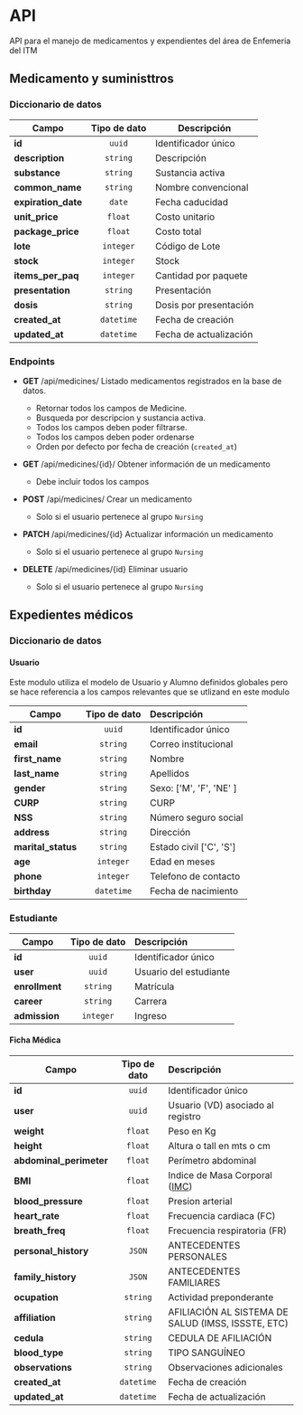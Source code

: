 # API

API para el manejo de medicamentos y expendientes del área de Enfemeria del ITM

## Medicamento y suministtros

### Diccionario de datos

| Campo               | Tipo de dato | Descripción            |
| ------------------- | :----------: | ---------------------- |
| **id**              |    `uuid`    | Identificador único    |
| **description**     |   `string`   | Descripción            |
| **substance**       |   `string`   | Sustancia activa       |
| **common_name**     |   `string`   | Nombre convencional    |
| **expiration_date** |    `date`    | Fecha caducidad        |
| **unit_price**      |   `float`    | Costo unitario         |
| **package_price**   |   `float`    | Costo total            |
| **lote**            |  `integer`   | Código de Lote         |
| **stock**           |  `integer`   | Stock                  |
| **items_per_paq**   |  `integer`   | Cantidad por paquete   |
| **presentation**    |   `string`   | Presentación           |
| **dosis**           |   `string`   | Dosis por presentación |
| **created_at**      |  `datetime`  | Fecha de creación      |
| **updated_at**      |  `datetime`  | Fecha de actualización |

### Endpoints

- **GET** /api/medicines/ Listado medicamentos registrados en la base de datos.

  - Retornar todos los campos de Medicine.
  - Busqueda por descripcion y sustancia activa.
  - Todos los campos deben poder filtrarse.
  - Todos los campos deben poder ordenarse
  - Orden por defecto por fecha de creación (`created_at`)

- **GET** /api/medicines/{id}/ Obtener información de un medicamento

  - Debe incluir todos los campos

- **POST** /api/medicines/ Crear un medicamento
  - Solo si el usuario pertenece al grupo `Nursing`
- **PATCH** /api/medicines/{id} Actualizar información un medicamento
  - Solo si el usuario pertenece al grupo `Nursing`
- **DELETE** /api/medicines/{id} Eliminar usuario
  - Solo si el usuario pertenece al grupo `Nursing`

## Expedientes médicos

### Diccionario de datos

#### Usuario

Este modulo utiliza el modelo de Usuario y Alumno definidos globales pero se hace referencia a los campos relevantes que se utlizand en este modulo

| Campo              | Tipo de dato | Descripción             |
| ------------------ | :----------: | :---------------------- |
| **id**             |    `uuid`    | Identificador único     |
| **email**          |   `string`   | Correo institucional    |
| **first_name**     |   `string`   | Nombre                  |
| **last_name**      |   `string`   | Apellidos               |
| **gender**         |   `string`   | Sexo: ['M', 'F', 'NE' ] |
| **CURP**           |   `string`   | CURP                    |
| **NSS**            |   `string`   | Número seguro social    |
| **address**        |   `string`   | Dirección               |
| **marital_status** |   `string`   | Estado civil ['C', 'S'] |
| **age**            |  `integer`   | Edad en meses           |
| **phone**          |  `integer`   | Telefono de contacto    |
| **birthday**       |  `datetime`  | Fecha de nacimiento     |

### Estudiante

| Campo          | Tipo de dato | Descripción            |
| -------------- | :----------: | :--------------------- |
| **id**         |    `uuid`    | Identificador único    |
| **user**       |    `uuid`    | Usuario del estudiante |
| **enrollment** |   `string`   | Matrícula              |
| **career**     |   `string`   | Carrera                |
| **admission**  |  `integer`   | Ingreso                |

#### Ficha Médica

| Campo                   | Tipo de dato | Descripción                                        |
| ----------------------- | :----------: | :------------------------------------------------- |
| **id**                  |    `uuid`    | Identificador único                                |
| **user**                |    `uuid`    | Usuario (VD) asociado al registro                  |
| **weight**              |   `float`    | Peso en Kg                                         |
| **height**              |   `float`    | Altura o tall en mts o cm                          |
| **abdominal_perimeter** |   `float`    | Perímetro abdominal                                |
| **BMI**                 |   `float`    | Indice de Masa Corporal ([IMC](https://es.wikipedia.org/wiki/C3%8Dndice_de_masa_corporal))                     |
| **blood_pressure**      |   `float`    | Presion arterial                                   |
| **heart_rate**          |   `float`    | Frecuencia cardiaca (FC)                           |
| **breath_freq**         |   `float`    | Frecuencia respiratoria (FR)                       |
| **personal_history**    |    `JSON`    | ANTECEDENTES PERSONALES                            |
| **family_history**      |    `JSON`    | ANTECEDENTES FAMILIARES                            |
| **ocupation**           |   `string`   | Actividad preponderante                            |
| **affiliation**         |   `string`   | AFILIACIÓN AL SISTEMA DE SALUD (IMSS, ISSSTE, ETC) |
| **cedula**              |   `string`   | CEDULA DE AFILIACIÓN                               |
| **blood_type**          |   `string`   | TIPO SANGUÍNEO                                     |
| **observations**        |   `string`   | Observaciones adicionales                          |
| **created_at**          |  `datetime`  | Fecha de creación                                  |
| **updated_at**          |  `datetime`  | Fecha de actualización                             |
